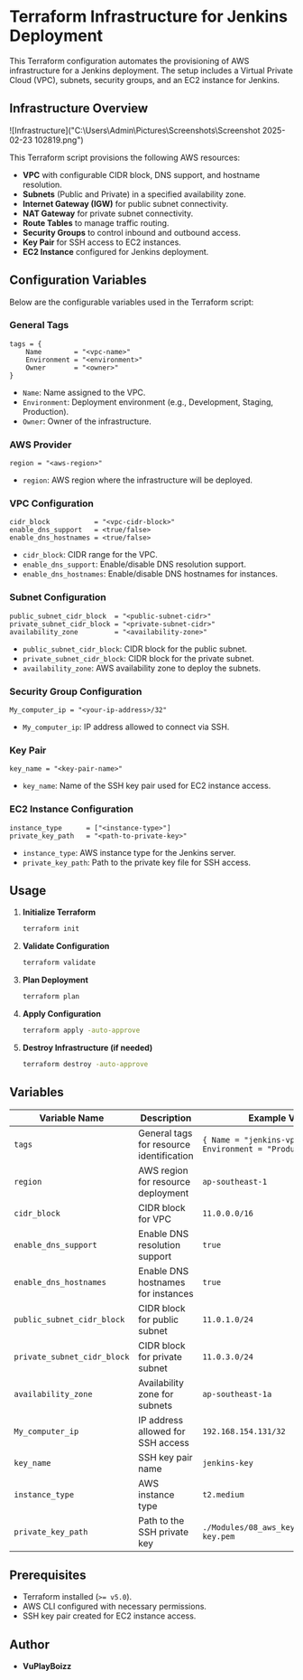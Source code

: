 # Terraform Infrastructure for Jenkins Deployment

This Terraform configuration automates the provisioning of AWS infrastructure for a Jenkins deployment. The setup includes a Virtual Private Cloud (VPC), subnets, security groups, and an EC2 instance for Jenkins.

## **Infrastructure Overview**
![Infrastructure]("C:\Users\Admin\Pictures\Screenshots\Screenshot 2025-02-23 102819.png")

This Terraform script provisions the following AWS resources:

- **VPC** with configurable CIDR block, DNS support, and hostname resolution.
- **Subnets** (Public and Private) in a specified availability zone.
- **Internet Gateway (IGW)** for public subnet connectivity.
- **NAT Gateway** for private subnet connectivity.
- **Route Tables** to manage traffic routing.
- **Security Groups** to control inbound and outbound access.
- **Key Pair** for SSH access to EC2 instances.
- **EC2 Instance** configured for Jenkins deployment.

## **Configuration Variables**

Below are the configurable variables used in the Terraform script:

### **General Tags**

```hcl
tags = {
    Name        = "<vpc-name>"
    Environment = "<environment>"
    Owner       = "<owner>"
}
```

- `Name`: Name assigned to the VPC.
- `Environment`: Deployment environment (e.g., Development, Staging, Production).
- `Owner`: Owner of the infrastructure.

### **AWS Provider**

```hcl
region = "<aws-region>"
```

- `region`: AWS region where the infrastructure will be deployed.

### **VPC Configuration**

```hcl
cidr_block           = "<vpc-cidr-block>"
enable_dns_support   = <true/false>
enable_dns_hostnames = <true/false>
```

- `cidr_block`: CIDR range for the VPC.
- `enable_dns_support`: Enable/disable DNS resolution support.
- `enable_dns_hostnames`: Enable/disable DNS hostnames for instances.

### **Subnet Configuration**

```hcl
public_subnet_cidr_block  = "<public-subnet-cidr>"
private_subnet_cidr_block = "<private-subnet-cidr>"
availability_zone         = "<availability-zone>"
```

- `public_subnet_cidr_block`: CIDR block for the public subnet.
- `private_subnet_cidr_block`: CIDR block for the private subnet.
- `availability_zone`: AWS availability zone to deploy the subnets.

### **Security Group Configuration**

```hcl
My_computer_ip = "<your-ip-address>/32"
```

- `My_computer_ip`: IP address allowed to connect via SSH.

### **Key Pair**

```hcl
key_name = "<key-pair-name>"
```

- `key_name`: Name of the SSH key pair used for EC2 instance access.

### **EC2 Instance Configuration**

```hcl
instance_type      = ["<instance-type>"]
private_key_path   = "<path-to-private-key>"
```

- `instance_type`: AWS instance type for the Jenkins server.
- `private_key_path`: Path to the private key file for SSH access.

## **Usage**

1. **Initialize Terraform**
   ```bash
   terraform init
   ```
2. **Validate Configuration**
   ```bash
   terraform validate
   ```
3. **Plan Deployment**
   ```bash
   terraform plan
   ```
4. **Apply Configuration**
   ```bash
   terraform apply -auto-approve
   ```
5. **Destroy Infrastructure (if needed)**
   ```bash
   terraform destroy -auto-approve
   ```
## Variables

| Variable Name               | Description                                      | Example Value |
|-----------------------------|--------------------------------------------------|---------------|
| `tags`                      | General tags for resource identification        | `{ Name = "jenkins-vpc", Environment = "Production" }` |
| `region`                    | AWS region for resource deployment              | `ap-southeast-1` |
| `cidr_block`                | CIDR block for VPC                              | `11.0.0.0/16` |
| `enable_dns_support`        | Enable DNS resolution support                   | `true` |
| `enable_dns_hostnames`      | Enable DNS hostnames for instances              | `true` |
| `public_subnet_cidr_block`  | CIDR block for public subnet                    | `11.0.1.0/24` |
| `private_subnet_cidr_block` | CIDR block for private subnet                   | `11.0.3.0/24` |
| `availability_zone`         | Availability zone for subnets                   | `ap-southeast-1a` |
| `My_computer_ip`           | IP address allowed for SSH access               | `192.168.154.131/32` |
| `key_name`                 | SSH key pair name                               | `jenkins-key` |
| `instance_type`            | AWS instance type                               | `t2.medium` |
| `private_key_path`         | Path to the SSH private key                     | `./Modules/08_aws_key_pair/jenkins-key.pem` |


## **Prerequisites**

- Terraform installed (`>= v5.0`).
- AWS CLI configured with necessary permissions.
- SSH key pair created for EC2 instance access.

## **Author**

- **VuPlayBoizz**

